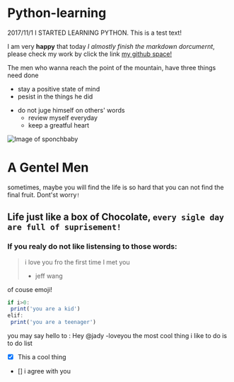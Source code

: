 # Python-learning
2017/11/1 I STARTED LEARNING PYTHON.
This is a test text!

I am very **happy** that today *I almostly finish the markdown dorcumernt*, please check my work by click the link [my github space!](https://github.com/Jadyhill)

The men who wanna reach the point of the mountain, have three things need done

* stay a positive state of mind
* pesist in the things he did
- do not juge himself on others' words
  - review myself everyday
  - keep a greatful heart

![Image of sponchbaby](http://oyrqaw6tr.bkt.clouddn.com/%E6%B5%B7%E7%BB%B5%E5%AE%9D%E5%AE%9D%E5%9C%A3%E8%AF%9E%E8%8A%82.png)   


# A Gentel Men

sometimes, maybe you will find the life is so hard that you can not find the final fruit. Dont'st worry`!`

## Life just like a box of Chocolate, `every sigle day are full of suprisement!`

### If you realy do not like listensing to those words:
 > i love you 
 > fro the first time I met you
 > - jeff wang

of couse emoji!  

```javascript
if i>0:
 print('you are a kid')
elif:
 print('you are a teenager')
```


you may say hello to : Hey @jady -loveyou
the most cool thing i like to do is to do list 
 - [x] This a  cool thing
 - [] i agree with you
